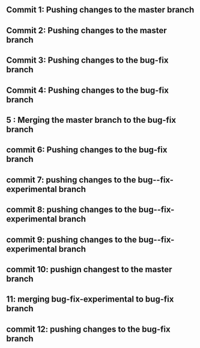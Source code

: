 ## Commit 1: Pushing changes to the master branch
## Commit 2: Pushing changes to the master branch
## Commit 3: Pushing changes to the bug-fix branch
## Commit 4: Pushing changes to the bug-fix branch
## 5 : Merging the master branch to the bug-fix branch
## commit 6: Pushing changes to the bug-fix branch
## commit 7: pushing changes to the bug--fix-experimental branch
## commit 8: pushing changes to the bug--fix-experimental branch
## commit 9: pushing changes to the bug--fix-experimental branch
## commit 10: pushign changest to the master branch
## 11: merging bug-fix-experimental to bug-fix branch
## commit 12: pushing changes to the bug-fix branch